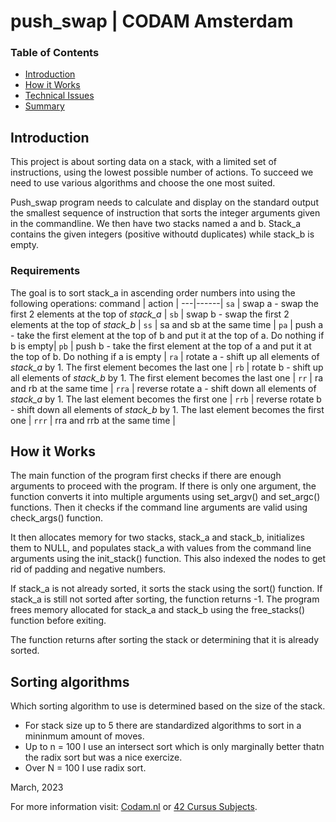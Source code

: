 # push_swap | CODAM Amsterdam

### Table of Contents

* [Introduction](#introduction)
* [How it Works](#how-it-works)
* [Technical Issues](#technical-issues)
* [Summary](#summary)

## Introduction
This project is about sorting data on a stack, with a limited set of instructions, using the lowest possible number of actions.
To succeed we need to use various algorithms and choose the one most suited.

Push_swap program needs to calculate and display on the standard output the smallest sequence of instruction that sorts the integer arguments given in the commandline.
We then have two stacks named a and b.
Stack_a contains the given integers (positive withoutd duplicates) while stack_b is empty.

### Requirements
The goal is to sort stack_a in ascending order numbers into using the following operations:
command  | action |
---|------|
`sa` | swap a - swap the first 2 elements at the top of *stack_a*					|
`sb` | swap b - swap the first 2 elements at the top of *stack_b*	|
`ss` | sa and sb at the same time |
`pa` | push a - take the first element at the top of b and put it at the top of a. Do nothing if b is empty|
`pb` | push b - take the first element at the top of a and put it at the top of b. Do nothing if a is empty |
`ra` | rotate a - shift up all elements of *stack_a* by 1. The first element becomes the last one			|
`rb` | rotate b - shift up all elements of *stack_b* by 1. The first element becomes the last one 		|
`rr` | ra and rb at the same time			|
`rra` |  reverse rotate a - shift down all elements of *stack_a* by 1. The last element becomes the first one	|
`rrb` |  reverse rotate b - shift down all elements of *stack_b* by 1. The last element becomes the first one	|
`rrr` | rra and rrb at the same time		|

## How it Works
The main function of the program first checks if there are enough arguments to proceed with the program. If there is only one argument, the function converts it into multiple arguments using set_argv() and set_argc() functions. Then it checks if the command line arguments are valid using check_args() function.

It then allocates memory for two stacks, stack_a and stack_b, initializes them to NULL, and populates stack_a with values from the command line arguments using the init_stack() function. This also indexed the nodes to get rid of padding and negative numbers.

If stack_a is not already sorted, it sorts the stack using the sort() function. If stack_a is still not sorted after sorting, the function returns -1. The program frees memory allocated for stack_a and stack_b using the free_stacks() function before exiting.

The function returns after sorting the stack or determining that it is already sorted.

## Sorting algorithms
Which sorting algorithm to use is determined based on the size of the stack.
- For stack size up to 5 there are standardized algorithms to sort in a mininmum amount of moves.
- Up to  n = 100 I use an intersect sort which is only marginally better thatn the radix sort but was a nice exercize.
- Over N = 100 I use radix sort.

March, 2023

For more information visit: [Codam.nl](https://codam.nl/) or [42 Cursus Subjects](https://github.com/Surfi89/42cursus/tree/main/Subject%20PDFs).
